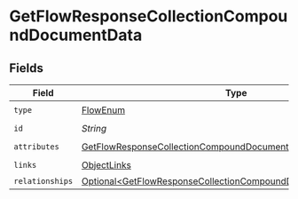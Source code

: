 # GetFlowResponseCollectionCompoundDocumentData


## Fields

| Field                                                                                                                                                  | Type                                                                                                                                                   | Required                                                                                                                                               | Description                                                                                                                                            |
| ------------------------------------------------------------------------------------------------------------------------------------------------------ | ------------------------------------------------------------------------------------------------------------------------------------------------------ | ------------------------------------------------------------------------------------------------------------------------------------------------------ | ------------------------------------------------------------------------------------------------------------------------------------------------------ |
| `type`                                                                                                                                                 | [FlowEnum](../../models/components/FlowEnum.md)                                                                                                        | :heavy_check_mark:                                                                                                                                     | N/A                                                                                                                                                    |
| `id`                                                                                                                                                   | *String*                                                                                                                                               | :heavy_check_mark:                                                                                                                                     | N/A                                                                                                                                                    |
| `attributes`                                                                                                                                           | [GetFlowResponseCollectionCompoundDocumentAttributes](../../models/components/GetFlowResponseCollectionCompoundDocumentAttributes.md)                  | :heavy_check_mark:                                                                                                                                     | N/A                                                                                                                                                    |
| `links`                                                                                                                                                | [ObjectLinks](../../models/components/ObjectLinks.md)                                                                                                  | :heavy_check_mark:                                                                                                                                     | N/A                                                                                                                                                    |
| `relationships`                                                                                                                                        | [Optional\<GetFlowResponseCollectionCompoundDocumentRelationships>](../../models/components/GetFlowResponseCollectionCompoundDocumentRelationships.md) | :heavy_minus_sign:                                                                                                                                     | N/A                                                                                                                                                    |
